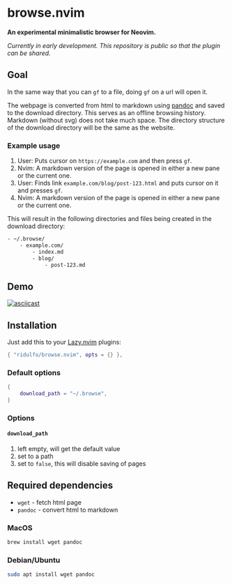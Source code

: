 # browse.nvim
**An experimental minimalistic browser for Neovim.**

*Currently in early development. This repository is public so that the plugin can be shared.*

## Goal
In the same way that you can `gf` to a file, doing `gf` on a url will open it.

The webpage is converted from html to markdown using [pandoc](https://en.wikipedia.org/wiki/Pandoc) and saved to the download directory. This serves as an offline browsing history. Markdown (without svg) does not take much space. The directory structure of the download directory will be the same as the website.

### Example usage

1. User: Puts cursor on `https://example.com` and then press `gf`.
2. Nvim: A markdown version of the page is opened in either a new pane or the current one.
3. User: Finds link `example.com/blog/post-123.html` and puts cursor on it and presses `gf`.
4. Nvim: A markdown version of the page is opened in either a new pane or the current one.

This will result in the following directories and files being created in the download directory:
```bash
- ~/.browse/
    - example.com/
        - index.md
        - blog/
            - post-123.md

```
## Demo
[![asciicast](https://asciinema.org/a/EhIEwv3qPtXUJaUKcjr1x77l6.svg)](https://asciinema.org/a/EhIEwv3qPtXUJaUKcjr1x77l6)

## Installation
Just add this to your [Lazy.nvim](https://lazy.folke.io) plugins:
```lua
{ "ridulfo/browse.nvim", opts = {} },
```

### Default options
```lua
{
	download_path = "~/.browse",
}
```

### Options
#### `download_path`
1. left empty, will get the default value
1. set to a path
1. set to `false`, this will disable saving of pages

## Required dependencies
- `wget`      - fetch html page
- `pandoc`    - convert html to markdown

### MacOS
```bash
brew install wget pandoc
```

### Debian/Ubuntu
```bash
sudo apt install wget pandoc

```
